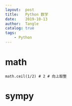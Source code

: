 ```yaml
---
layout:  post
title:   Python 数学
date:    2019-10-13
author:  Tangle
catalog: true
tags:
    - Python
---
```


# math

```
math.ceil(1/2) # 2 # 向上取整
```

# sympy
